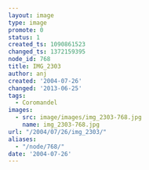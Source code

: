 ```yaml
---
layout: image
type: image
promote: 0
status: 1
created_ts: 1090861523
changed_ts: 1372159395
node_id: 768
title: IMG_2303
author: anj
created: '2004-07-26'
changed: '2013-06-25'
tags:
  - Coromandel
images:
  - src: image/images/img_2303-768.jpg
    name: img_2303-768.jpg
url: "/2004/07/26/img_2303/"
aliases:
  - "/node/768/"
date: '2004-07-26'
---
```


